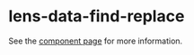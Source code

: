 # lens-data-find-replace

See the [component page](http://lenses.github.io/lens-data-find-replace) for more information.
